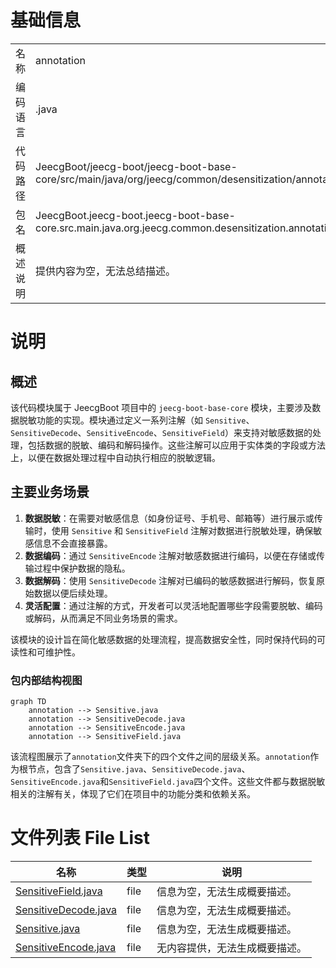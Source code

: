 # 基础信息

|      |      |
|------|------|
| 名称 | annotation |
| 编码语言 | .java |
| 代码路径 | JeecgBoot/jeecg-boot/jeecg-boot-base-core/src/main/java/org/jeecg/common/desensitization/annotation |
| 包名 | JeecgBoot.jeecg-boot.jeecg-boot-base-core.src.main.java.org.jeecg.common.desensitization.annotation |
| 概述说明 | 提供内容为空，无法总结描述。 |

# 说明

## 概述
该代码模块属于 JeecgBoot 项目中的 `jeecg-boot-base-core` 模块，主要涉及数据脱敏功能的实现。模块通过定义一系列注解（如 `Sensitive`、`SensitiveDecode`、`SensitiveEncode`、`SensitiveField`）来支持对敏感数据的处理，包括数据的脱敏、编码和解码操作。这些注解可以应用于实体类的字段或方法上，以便在数据处理过程中自动执行相应的脱敏逻辑。

## 主要业务场景
1. **数据脱敏**：在需要对敏感信息（如身份证号、手机号、邮箱等）进行展示或传输时，使用 `Sensitive` 和 `SensitiveField` 注解对数据进行脱敏处理，确保敏感信息不会直接暴露。
2. **数据编码**：通过 `SensitiveEncode` 注解对敏感数据进行编码，以便在存储或传输过程中保护数据的隐私。
3. **数据解码**：使用 `SensitiveDecode` 注解对已编码的敏感数据进行解码，恢复原始数据以便后续处理。
4. **灵活配置**：通过注解的方式，开发者可以灵活地配置哪些字段需要脱敏、编码或解码，从而满足不同业务场景的需求。

该模块的设计旨在简化敏感数据的处理流程，提高数据安全性，同时保持代码的可读性和可维护性。


### 包内部结构视图

```mermaid
graph TD
    annotation --> Sensitive.java
    annotation --> SensitiveDecode.java
    annotation --> SensitiveEncode.java
    annotation --> SensitiveField.java
```

该流程图展示了`annotation`文件夹下的四个文件之间的层级关系。`annotation`作为根节点，包含了`Sensitive.java`、`SensitiveDecode.java`、`SensitiveEncode.java`和`SensitiveField.java`四个文件。这些文件都与数据脱敏相关的注解有关，体现了它们在项目中的功能分类和依赖关系。

# 文件列表 File List

| 名称   | 类型  | 说明 |
|-------|------|-------------|
| [SensitiveField.java](SensitiveField.md) | file | 信息为空，无法生成概要描述。 |
| [SensitiveDecode.java](SensitiveDecode.md) | file | 信息为空，无法生成概要描述。 |
| [Sensitive.java](Sensitive.md) | file | 信息为空，无法生成概要描述。 |
| [SensitiveEncode.java](SensitiveEncode.md) | file | 无内容提供，无法生成概要描述。 |


